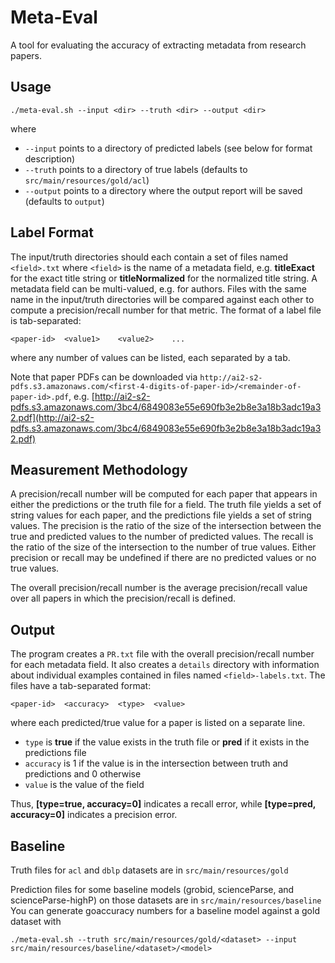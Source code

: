 # Meta-Eval

A tool for evaluating the accuracy of extracting metadata from research papers.

## Usage

    ./meta-eval.sh --input <dir> --truth <dir> --output <dir>
    
where

- `--input` points to a directory of predicted labels (see below for format description)
- `--truth` points to a directory of true labels (defaults to `src/main/resources/gold/acl`)
- `--output` points to a directory where the output report will be saved (defaults to `output`)
 
## Label Format

The input/truth directories should each contain a set of files named `<field>.txt` where `<field>` 
is the name of a metadata field, e.g. **titleExact** for the exact title string or **titleNormalized**
for the normalized title string. A metadata field can be multi-valued, e.g. for authors. Files with the
same name in the input/truth directories will be compared against each other to compute a precision/recall
number for that metric. The format of a label file is tab-separated:

    <paper-id>	<value1>	<value2>	...
    	
where any number of values can be listed, each separated by a tab.

Note that paper PDFs can be downloaded via 
`http://ai2-s2-pdfs.s3.amazonaws.com/<first-4-digits-of-paper-id>/<remainder-of-paper-id>.pdf`,
e.g. [http://ai2-s2-pdfs.s3.amazonaws.com/3bc4/6849083e55e690fb3e2b8e3a18b3adc19a32.pdf](http://ai2-s2-pdfs.s3.amazonaws.com/3bc4/6849083e55e690fb3e2b8e3a18b3adc19a32.pdf)

## Measurement Methodology

A precision/recall number will be computed for each paper that appears in either the predictions 
or the truth file for a field.  The truth file yields a set of string values for each paper, 
and the predictions file yields a set of string values.  The precision 
is the ratio of the size of the intersection between the true and predicted values to the number
of predicted values. The recall is the ratio of the size of the intersection to the number of
true values. Either precision or recall may be undefined if there are no predicted values or no true values.

The overall precision/recall number is the average precision/recall value over all papers in which the
precision/recall is defined.

## Output

The program creates a `PR.txt` file with the overall precision/recall number for each metadata field.
It also creates a `details` directory with information about individual examples contained in files named
`<field>-labels.txt`. The files have a tab-separated format:

    <paper-id>	<accuracy>	<type>	<value>

where each predicted/true value for a paper is listed on a separate line.

- `type` is **true** if the value exists in the truth file or **pred** if it exists in the predictions file
- `accuracy` is 1 if the value is in the intersection between truth and predictions and 0 otherwise
- `value` is the value of the field

Thus, **\[type=true, accuracy=0\]** indicates a recall error, while **\[type=pred, accuracy=0\]** indicates a precision error.

## Baseline

Truth files for `acl` and `dblp` datasets are in `src/main/resources/gold`

Prediction files for some baseline models (grobid, scienceParse, and scienceParse-highP) on those datasets 
are in `src/main/resources/baseline` You can generate goaccuracy numbers for a baseline model against a gold dataset with 

    ./meta-eval.sh --truth src/main/resources/gold/<dataset> --input src/main/resources/baseline/<dataset>/<model>
    

